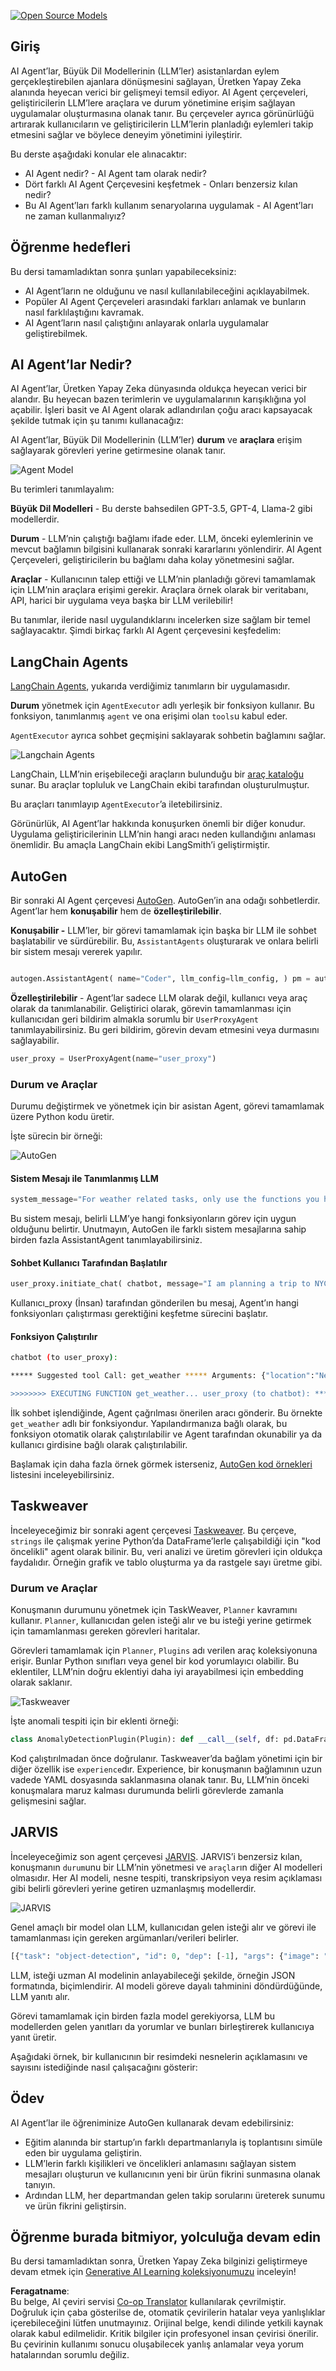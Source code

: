 <!--
CO_OP_TRANSLATOR_METADATA:
{
  "original_hash": "11f03c81f190d9cbafd0f977dcbede6c",
  "translation_date": "2025-07-09T17:25:06+00:00",
  "source_file": "17-ai-agents/README.md",
  "language_code": "tr"
}
-->
[![Open Source Models](../../../translated_images/17-lesson-banner.a5b918fb0920e4e6d8d391a100f5cb1d5929f4c2752c937d40392905dec82592.tr.png)](https://aka.ms/gen-ai-lesson17-gh?WT.mc_id=academic-105485-koreyst)

## Giriş

AI Agent’lar, Büyük Dil Modellerinin (LLM’ler) asistanlardan eylem gerçekleştirebilen ajanlara dönüşmesini sağlayan, Üretken Yapay Zeka alanında heyecan verici bir gelişmeyi temsil ediyor. AI Agent çerçeveleri, geliştiricilerin LLM’lere araçlara ve durum yönetimine erişim sağlayan uygulamalar oluşturmasına olanak tanır. Bu çerçeveler ayrıca görünürlüğü artırarak kullanıcıların ve geliştiricilerin LLM’lerin planladığı eylemleri takip etmesini sağlar ve böylece deneyim yönetimini iyileştirir.

Bu derste aşağıdaki konular ele alınacaktır:

- AI Agent nedir? - AI Agent tam olarak nedir?
- Dört farklı AI Agent Çerçevesini keşfetmek - Onları benzersiz kılan nedir?
- Bu AI Agent’ları farklı kullanım senaryolarına uygulamak - AI Agent’ları ne zaman kullanmalıyız?

## Öğrenme hedefleri

Bu dersi tamamladıktan sonra şunları yapabileceksiniz:

- AI Agent’ların ne olduğunu ve nasıl kullanılabileceğini açıklayabilmek.
- Popüler AI Agent Çerçeveleri arasındaki farkları anlamak ve bunların nasıl farklılaştığını kavramak.
- AI Agent’ların nasıl çalıştığını anlayarak onlarla uygulamalar geliştirebilmek.

## AI Agent’lar Nedir?

AI Agent’lar, Üretken Yapay Zeka dünyasında oldukça heyecan verici bir alandır. Bu heyecan bazen terimlerin ve uygulamalarının karışıklığına yol açabilir. İşleri basit ve AI Agent olarak adlandırılan çoğu aracı kapsayacak şekilde tutmak için şu tanımı kullanacağız:

AI Agent’lar, Büyük Dil Modellerinin (LLM’ler) **durum** ve **araçlara** erişim sağlayarak görevleri yerine getirmesine olanak tanır.

![Agent Model](../../../translated_images/what-agent.21f2893bdfd01e6a7fd09b0416c2b15594d97f44bbb2ab5a1ff8bf643d2fcb3d.tr.png)

Bu terimleri tanımlayalım:

**Büyük Dil Modelleri** - Bu derste bahsedilen GPT-3.5, GPT-4, Llama-2 gibi modellerdir.

**Durum** - LLM’nin çalıştığı bağlamı ifade eder. LLM, önceki eylemlerinin ve mevcut bağlamın bilgisini kullanarak sonraki kararlarını yönlendirir. AI Agent Çerçeveleri, geliştiricilerin bu bağlamı daha kolay yönetmesini sağlar.

**Araçlar** - Kullanıcının talep ettiği ve LLM’nin planladığı görevi tamamlamak için LLM’nin araçlara erişimi gerekir. Araçlara örnek olarak bir veritabanı, API, harici bir uygulama veya başka bir LLM verilebilir!

Bu tanımlar, ileride nasıl uygulandıklarını incelerken size sağlam bir temel sağlayacaktır. Şimdi birkaç farklı AI Agent çerçevesini keşfedelim:

## LangChain Agents

[LangChain Agents](https://python.langchain.com/docs/how_to/#agents?WT.mc_id=academic-105485-koreyst), yukarıda verdiğimiz tanımların bir uygulamasıdır.

**Durum** yönetmek için `AgentExecutor` adlı yerleşik bir fonksiyon kullanır. Bu fonksiyon, tanımlanmış `agent` ve ona erişimi olan `tools`u kabul eder.

`AgentExecutor` ayrıca sohbet geçmişini saklayarak sohbetin bağlamını sağlar.

![Langchain Agents](../../../translated_images/langchain-agents.edcc55b5d5c437169a2037211284154561183c58bcec6d4ac2f8a79046fac9af.tr.png)

LangChain, LLM’nin erişebileceği araçların bulunduğu bir [araç kataloğu](https://integrations.langchain.com/tools?WT.mc_id=academic-105485-koreyst) sunar. Bu araçlar topluluk ve LangChain ekibi tarafından oluşturulmuştur.

Bu araçları tanımlayıp `AgentExecutor`’a iletebilirsiniz.

Görünürlük, AI Agent’lar hakkında konuşurken önemli bir diğer konudur. Uygulama geliştiricilerinin LLM’nin hangi aracı neden kullandığını anlaması önemlidir. Bu amaçla LangChain ekibi LangSmith’i geliştirmiştir.

## AutoGen

Bir sonraki AI Agent çerçevesi [AutoGen](https://microsoft.github.io/autogen/?WT.mc_id=academic-105485-koreyst). AutoGen’in ana odağı sohbetlerdir. Agent’lar hem **konuşabilir** hem de **özelleştirilebilir**.

**Konuşabilir -** LLM’ler, bir görevi tamamlamak için başka bir LLM ile sohbet başlatabilir ve sürdürebilir. Bu, `AssistantAgents` oluşturarak ve onlara belirli bir sistem mesajı vererek yapılır.

```python

autogen.AssistantAgent( name="Coder", llm_config=llm_config, ) pm = autogen.AssistantAgent( name="Product_manager", system_message="Creative in software product ideas.", llm_config=llm_config, )

```

**Özelleştirilebilir** - Agent’lar sadece LLM olarak değil, kullanıcı veya araç olarak da tanımlanabilir. Geliştirici olarak, görevin tamamlanması için kullanıcıdan geri bildirim almakla sorumlu bir `UserProxyAgent` tanımlayabilirsiniz. Bu geri bildirim, görevin devam etmesini veya durmasını sağlayabilir.

```python
user_proxy = UserProxyAgent(name="user_proxy")
```

### Durum ve Araçlar

Durumu değiştirmek ve yönetmek için bir asistan Agent, görevi tamamlamak üzere Python kodu üretir.

İşte sürecin bir örneği:

![AutoGen](../../../translated_images/autogen.dee9a25a45fde584fedd84b812a6e31de5a6464687cdb66bb4f2cb7521391856.tr.png)

#### Sistem Mesajı ile Tanımlanmış LLM

```python
system_message="For weather related tasks, only use the functions you have been provided with. Reply TERMINATE when the task is done."
```

Bu sistem mesajı, belirli LLM’ye hangi fonksiyonların görev için uygun olduğunu belirtir. Unutmayın, AutoGen ile farklı sistem mesajlarına sahip birden fazla AssistantAgent tanımlayabilirsiniz.

#### Sohbet Kullanıcı Tarafından Başlatılır

```python
user_proxy.initiate_chat( chatbot, message="I am planning a trip to NYC next week, can you help me pick out what to wear? ", )

```

Kullanıcı_proxy (İnsan) tarafından gönderilen bu mesaj, Agent’ın hangi fonksiyonları çalıştırması gerektiğini keşfetme sürecini başlatır.

#### Fonksiyon Çalıştırılır

```bash
chatbot (to user_proxy):

***** Suggested tool Call: get_weather ***** Arguments: {"location":"New York City, NY","time_periond:"7","temperature_unit":"Celsius"} ******************************************************** --------------------------------------------------------------------------------

>>>>>>>> EXECUTING FUNCTION get_weather... user_proxy (to chatbot): ***** Response from calling function "get_weather" ***** 112.22727272727272 EUR ****************************************************************

```

İlk sohbet işlendiğinde, Agent çağrılması önerilen aracı gönderir. Bu örnekte `get_weather` adlı bir fonksiyondur. Yapılandırmanıza bağlı olarak, bu fonksiyon otomatik olarak çalıştırılabilir ve Agent tarafından okunabilir ya da kullanıcı girdisine bağlı olarak çalıştırılabilir.

Başlamak için daha fazla örnek görmek isterseniz, [AutoGen kod örnekleri](https://microsoft.github.io/autogen/docs/Examples/?WT.mc_id=academic-105485-koreyst) listesini inceleyebilirsiniz.

## Taskweaver

İnceleyeceğimiz bir sonraki agent çerçevesi [Taskweaver](https://microsoft.github.io/TaskWeaver/?WT.mc_id=academic-105485-koreyst). Bu çerçeve, `strings` ile çalışmak yerine Python’da DataFrame’lerle çalışabildiği için "kod öncelikli" agent olarak bilinir. Bu, veri analizi ve üretim görevleri için oldukça faydalıdır. Örneğin grafik ve tablo oluşturma ya da rastgele sayı üretme gibi.

### Durum ve Araçlar

Konuşmanın durumunu yönetmek için TaskWeaver, `Planner` kavramını kullanır. `Planner`, kullanıcıdan gelen isteği alır ve bu isteği yerine getirmek için tamamlanması gereken görevleri haritalar.

Görevleri tamamlamak için `Planner`, `Plugins` adı verilen araç koleksiyonuna erişir. Bunlar Python sınıfları veya genel bir kod yorumlayıcı olabilir. Bu eklentiler, LLM’nin doğru eklentiyi daha iyi arayabilmesi için embedding olarak saklanır.

![Taskweaver](../../../translated_images/taskweaver.da8559999267715a95b7677cf9b7d7dd8420aee6f3c484ced1833f081988dcd5.tr.png)

İşte anomali tespiti için bir eklenti örneği:

```python
class AnomalyDetectionPlugin(Plugin): def __call__(self, df: pd.DataFrame, time_col_name: str, value_col_name: str):
```

Kod çalıştırılmadan önce doğrulanır. Taskweaver’da bağlam yönetimi için bir diğer özellik ise `experience`dır. Experience, bir konuşmanın bağlamının uzun vadede YAML dosyasında saklanmasına olanak tanır. Bu, LLM’nin önceki konuşmalara maruz kalması durumunda belirli görevlerde zamanla gelişmesini sağlar.

## JARVIS

İnceleyeceğimiz son agent çerçevesi [JARVIS](https://github.com/microsoft/JARVIS?tab=readme-ov-file?WT.mc_id=academic-105485-koreyst). JARVIS’i benzersiz kılan, konuşmanın `durum`unu bir LLM’nin yönetmesi ve `araçlar`ın diğer AI modelleri olmasıdır. Her AI modeli, nesne tespiti, transkripsiyon veya resim açıklaması gibi belirli görevleri yerine getiren uzmanlaşmış modellerdir.

![JARVIS](../../../translated_images/jarvis.762ddbadbd1a3a3364d4ca3db1a7a9c0d2180060c0f8da6f7bd5b5ea2a115aa7.tr.png)

Genel amaçlı bir model olan LLM, kullanıcıdan gelen isteği alır ve görevi ile tamamlanması için gereken argümanları/verileri belirler.

```python
[{"task": "object-detection", "id": 0, "dep": [-1], "args": {"image": "e1.jpg" }}]
```

LLM, isteği uzman AI modelinin anlayabileceği şekilde, örneğin JSON formatında, biçimlendirir. AI modeli göreve dayalı tahminini döndürdüğünde, LLM yanıtı alır.

Görevi tamamlamak için birden fazla model gerekiyorsa, LLM bu modellerden gelen yanıtları da yorumlar ve bunları birleştirerek kullanıcıya yanıt üretir.

Aşağıdaki örnek, bir kullanıcının bir resimdeki nesnelerin açıklamasını ve sayısını istediğinde nasıl çalışacağını gösterir:

## Ödev

AI Agent’lar ile öğreniminize AutoGen kullanarak devam edebilirsiniz:

- Eğitim alanında bir startup’ın farklı departmanlarıyla iş toplantısını simüle eden bir uygulama geliştirin.
- LLM’lerin farklı kişilikleri ve öncelikleri anlamasını sağlayan sistem mesajları oluşturun ve kullanıcının yeni bir ürün fikrini sunmasına olanak tanıyın.
- Ardından LLM, her departmandan gelen takip sorularını üreterek sunumu ve ürün fikrini geliştirsin.

## Öğrenme burada bitmiyor, yolculuğa devam edin

Bu dersi tamamladıktan sonra, Üretken Yapay Zeka bilginizi geliştirmeye devam etmek için [Generative AI Learning koleksiyonumuzu](https://aka.ms/genai-collection?WT.mc_id=academic-105485-koreyst) inceleyin!

**Feragatname**:  
Bu belge, AI çeviri servisi [Co-op Translator](https://github.com/Azure/co-op-translator) kullanılarak çevrilmiştir. Doğruluk için çaba gösterilse de, otomatik çevirilerin hatalar veya yanlışlıklar içerebileceğini lütfen unutmayınız. Orijinal belge, kendi dilinde yetkili kaynak olarak kabul edilmelidir. Kritik bilgiler için profesyonel insan çevirisi önerilir. Bu çevirinin kullanımı sonucu oluşabilecek yanlış anlamalar veya yorum hatalarından sorumlu değiliz.